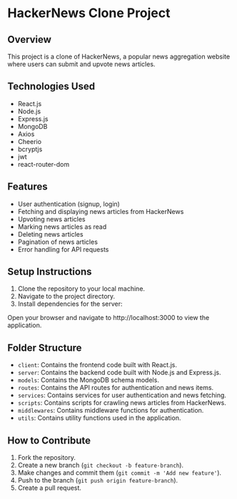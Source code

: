 # HackerNews Clone Project

## Overview
This project is a clone of HackerNews, a popular news aggregation website where users can submit and upvote news articles.

## Technologies Used
- React.js
- Node.js
- Express.js
- MongoDB
- Axios
- Cheerio
- bcryptjs
- jwt
- react-router-dom

## Features
- User authentication (signup, login)
- Fetching and displaying news articles from HackerNews
- Upvoting news articles
- Marking news articles as read
- Deleting news articles
- Pagination of news articles
- Error handling for API requests

## Setup Instructions
1. Clone the repository to your local machine.
2. Navigate to the project directory.
3. Install dependencies for the server:


Open your browser and navigate to http://localhost:3000 to view the application.

## Folder Structure
- `client`: Contains the frontend code built with React.js.
- `server`: Contains the backend code built with Node.js and Express.js.
- `models`: Contains the MongoDB schema models.
- `routes`: Contains the API routes for authentication and news items.
- `services`: Contains services for user authentication and news fetching.
- `scripts`: Contains scripts for crawling news articles from HackerNews.
- `middlewares`: Contains middleware functions for authentication.
- `utils`: Contains utility functions used in the application.

## How to Contribute
1. Fork the repository.
2. Create a new branch (`git checkout -b feature-branch`).
3. Make changes and commit them (`git commit -m 'Add new feature'`).
4. Push to the branch (`git push origin feature-branch`).
5. Create a pull request.


